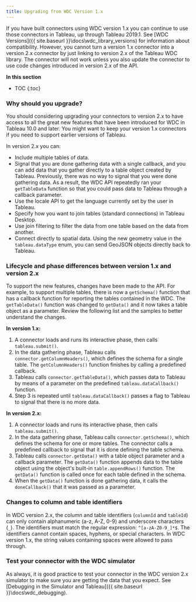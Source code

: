 ```yaml
---
title: Upgrading from WDC Version 1.x 
---
```


If you have built connectors using WDC version 1.x you can continue to use those connectors in Tableau, up through Tableau 2019.1. See [WDC Versions]({{ site.baseurl }}\docs\wdc_library_versions) for information about compatibility. However, you cannot turn a version 1.x connector into a version 2.x connector by just linking to version 2.x of the Tableau WDC library. The connector will not work unless you also update the connector to use code changes introduced in version 2.x of the API.

**In this section**
* TOC
{:toc}


### Why should you upgrade?

You should considering upgrading your connectors to version 2.x to have access to all the great new features that have been introduced for WDC in Tableau 10.0 and later. You might want to keep your version 1.x connectors if you need to support earlier versions of Tableau.   

In version 2.x you can:

- Include multiple tables of data.
- Signal that you are done gathering data with a single callback, and you can add data that you gather directly to a table object created by Tableau. Previously, there was no way to signal that you were done gathering data. As a result, the WDC API repeatedly ran your `getTableData` function so that you could pass data to Tableau through a callback parameter. 
- Use the locale API to get the language currently set by the user in Tableau. 
- Specify how you want to join tables (standard connections) in Tableau Desktop. 
- Use join filtering to filter the data from one table based on the data from another. 
- Connect directly to spatial data. Using the new geometry value in the `tableau.dataType` enum, you can send GeoJSON objects directly back to Tableau.

### Lifecycle and phase differences between version 1.x and version 2.x

To support the new features, changes have been made to the API. For example, to support multiple tables, there is now a `getSchema()` function that has a callback function for reporting the tables contained in the WDC. The `getTableData()` function was changed to `getData()` and it now takes a table object as a parameter. Review the following list and the samples to better understand the changes. 

**In version 1.x:**

1. A connector loads and runs its interactive phase, then calls `tableau.submit()`.
2. In the data gathering phase, Tableau calls `connector.getColumnHeaders()`, which defines the schema for a single table. The `getColumnHeaders()` function finishes by calling a predefined callback.
3. Tableau calls `connector.getTableData()`, which passes data to Tableau by means of a parameter on the predefined `tableau.dataCallback()` function.
4. Step 3 is repeated until `tableau.dataCallback()` passes a flag to Tableau to signal that there is no more data.

**In version 2.x:**

1. A connector loads and runs its interactive phase, then calls `tableau.submit()`.
2. In the data gathering phase, Tableau calls `connector.getSchema()`, which defines the schema for one or more tables. The connector calls a predefined callback to signal that it is done defining the table schema.
3. Tableau calls `connector.getData()` with a table object parameter and a callback parameter. The `getData()` function appends data to the table object using the object's built-in `table.appendRows()` function. The `getData()` function is called once for each table defined in the schema. 
4. When the `getData()` function is done gathering data, it calls the `doneCallback()` that it was passed as a parameter.


### Changes to column and table identifiers

In WDC version 2.x, the column and table identifiers (`columnId` and `tableId`) can only contain alphanumeric (a-z, A-Z, 0-9) and underscore characters (`_`). The identifiers must match the regular expression: `^[a-zA-Z0-9_]*$`. The identifiers cannot contain spaces, hyphens, or special characters. In WDC version 1.x, the string values containing spaces were allowed to pass through. 


### Test your connector with the WDC simulator

As always, it is good practice to test your connector in the WDC version 2.x simulator to make sure you are getting the data that you expect. See [Debugging in the Simulator and Tableau]({{ site.baseurl }}\docs\wdc_debugging).

